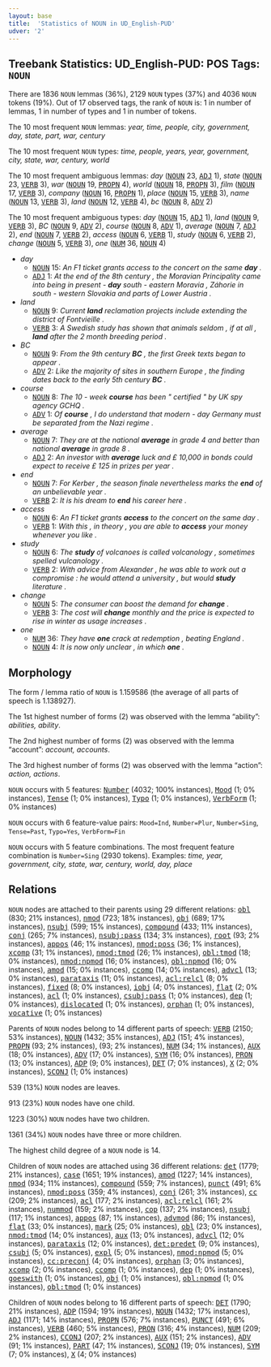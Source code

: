 ```yaml
---
layout: base
title:  'Statistics of NOUN in UD_English-PUD'
udver: '2'
---
```


## Treebank Statistics: UD_English-PUD: POS Tags: `NOUN`

There are 1836 `NOUN` lemmas (36%), 2129 `NOUN` types (37%) and 4036 `NOUN` tokens (19%).
Out of 17 observed tags, the rank of `NOUN` is: 1 in number of lemmas, 1 in number of types and 1 in number of tokens.

The 10 most frequent `NOUN` lemmas: <em>year, time, people, city, government, day, state, part, war, century</em>

The 10 most frequent `NOUN` types:  <em>time, people, years, year, government, city, state, war, century, world</em>

The 10 most frequent ambiguous lemmas: <em>day</em> (<tt><a href="en_pud-pos-NOUN.html">NOUN</a></tt> 23, <tt><a href="en_pud-pos-ADJ.html">ADJ</a></tt> 1), <em>state</em> (<tt><a href="en_pud-pos-NOUN.html">NOUN</a></tt> 23, <tt><a href="en_pud-pos-VERB.html">VERB</a></tt> 3), <em>war</em> (<tt><a href="en_pud-pos-NOUN.html">NOUN</a></tt> 19, <tt><a href="en_pud-pos-PROPN.html">PROPN</a></tt> 4), <em>world</em> (<tt><a href="en_pud-pos-NOUN.html">NOUN</a></tt> 18, <tt><a href="en_pud-pos-PROPN.html">PROPN</a></tt> 3), <em>film</em> (<tt><a href="en_pud-pos-NOUN.html">NOUN</a></tt> 17, <tt><a href="en_pud-pos-VERB.html">VERB</a></tt> 3), <em>company</em> (<tt><a href="en_pud-pos-NOUN.html">NOUN</a></tt> 16, <tt><a href="en_pud-pos-PROPN.html">PROPN</a></tt> 1), <em>place</em> (<tt><a href="en_pud-pos-NOUN.html">NOUN</a></tt> 15, <tt><a href="en_pud-pos-VERB.html">VERB</a></tt> 3), <em>name</em> (<tt><a href="en_pud-pos-NOUN.html">NOUN</a></tt> 13, <tt><a href="en_pud-pos-VERB.html">VERB</a></tt> 3), <em>land</em> (<tt><a href="en_pud-pos-NOUN.html">NOUN</a></tt> 12, <tt><a href="en_pud-pos-VERB.html">VERB</a></tt> 4), <em>bc</em> (<tt><a href="en_pud-pos-NOUN.html">NOUN</a></tt> 8, <tt><a href="en_pud-pos-ADV.html">ADV</a></tt> 2)

The 10 most frequent ambiguous types:  <em>day</em> (<tt><a href="en_pud-pos-NOUN.html">NOUN</a></tt> 15, <tt><a href="en_pud-pos-ADJ.html">ADJ</a></tt> 1), <em>land</em> (<tt><a href="en_pud-pos-NOUN.html">NOUN</a></tt> 9, <tt><a href="en_pud-pos-VERB.html">VERB</a></tt> 3), <em>BC</em> (<tt><a href="en_pud-pos-NOUN.html">NOUN</a></tt> 9, <tt><a href="en_pud-pos-ADV.html">ADV</a></tt> 2), <em>course</em> (<tt><a href="en_pud-pos-NOUN.html">NOUN</a></tt> 8, <tt><a href="en_pud-pos-ADV.html">ADV</a></tt> 1), <em>average</em> (<tt><a href="en_pud-pos-NOUN.html">NOUN</a></tt> 7, <tt><a href="en_pud-pos-ADJ.html">ADJ</a></tt> 2), <em>end</em> (<tt><a href="en_pud-pos-NOUN.html">NOUN</a></tt> 7, <tt><a href="en_pud-pos-VERB.html">VERB</a></tt> 2), <em>access</em> (<tt><a href="en_pud-pos-NOUN.html">NOUN</a></tt> 6, <tt><a href="en_pud-pos-VERB.html">VERB</a></tt> 1), <em>study</em> (<tt><a href="en_pud-pos-NOUN.html">NOUN</a></tt> 6, <tt><a href="en_pud-pos-VERB.html">VERB</a></tt> 2), <em>change</em> (<tt><a href="en_pud-pos-NOUN.html">NOUN</a></tt> 5, <tt><a href="en_pud-pos-VERB.html">VERB</a></tt> 3), <em>one</em> (<tt><a href="en_pud-pos-NUM.html">NUM</a></tt> 36, <tt><a href="en_pud-pos-NOUN.html">NOUN</a></tt> 4)


* <em>day</em>
  * <tt><a href="en_pud-pos-NOUN.html">NOUN</a></tt> 15: <em>An F1 ticket grants access to the concert on the same <b>day</b> .</em>
  * <tt><a href="en_pud-pos-ADJ.html">ADJ</a></tt> 1: <em>At the end of the 8th century , the Moravian Principality came into being in present - <b>day</b> south - eastern Moravia , Záhorie in south - western Slovakia and parts of Lower Austria .</em>
* <em>land</em>
  * <tt><a href="en_pud-pos-NOUN.html">NOUN</a></tt> 9: <em>Current <b>land</b> reclamation projects include extending the district of Fontvieille .</em>
  * <tt><a href="en_pud-pos-VERB.html">VERB</a></tt> 3: <em>A Swedish study has shown that animals seldom , if at all , <b>land</b> after the 2 month breeding period .</em>
* <em>BC</em>
  * <tt><a href="en_pud-pos-NOUN.html">NOUN</a></tt> 9: <em>From the 9th century <b>BC</b> , the first Greek texts began to appear .</em>
  * <tt><a href="en_pud-pos-ADV.html">ADV</a></tt> 2: <em>Like the majority of sites in southern Europe , the finding dates back to the early 5th century <b>BC</b> .</em>
* <em>course</em>
  * <tt><a href="en_pud-pos-NOUN.html">NOUN</a></tt> 8: <em>The 10 - week <b>course</b> has been " certified " by UK spy agency GCHQ .</em>
  * <tt><a href="en_pud-pos-ADV.html">ADV</a></tt> 1: <em>Of <b>course</b> , I do understand that modern - day Germany must be separated from the Nazi regime .</em>
* <em>average</em>
  * <tt><a href="en_pud-pos-NOUN.html">NOUN</a></tt> 7: <em>They are at the national <b>average</b> in grade 4 and better than national <b>average</b> in grade 8 .</em>
  * <tt><a href="en_pud-pos-ADJ.html">ADJ</a></tt> 2: <em>An investor with <b>average</b> luck and £ 10,000 in bonds could expect to receive £ 125 in prizes per year .</em>
* <em>end</em>
  * <tt><a href="en_pud-pos-NOUN.html">NOUN</a></tt> 7: <em>For Kerber , the season finale nevertheless marks the <b>end</b> of an unbelievable year .</em>
  * <tt><a href="en_pud-pos-VERB.html">VERB</a></tt> 2: <em>It is his dream to <b>end</b> his career here .</em>
* <em>access</em>
  * <tt><a href="en_pud-pos-NOUN.html">NOUN</a></tt> 6: <em>An F1 ticket grants <b>access</b> to the concert on the same day .</em>
  * <tt><a href="en_pud-pos-VERB.html">VERB</a></tt> 1: <em>With this , in theory , you are able to <b>access</b> your money whenever you like .</em>
* <em>study</em>
  * <tt><a href="en_pud-pos-NOUN.html">NOUN</a></tt> 6: <em>The <b>study</b> of volcanoes is called volcanology , sometimes spelled vulcanology .</em>
  * <tt><a href="en_pud-pos-VERB.html">VERB</a></tt> 2: <em>With advice from Alexander , he was able to work out a compromise : he would attend a university , but would <b>study</b> literature .</em>
* <em>change</em>
  * <tt><a href="en_pud-pos-NOUN.html">NOUN</a></tt> 5: <em>The consumer can boost the demand for <b>change</b> .</em>
  * <tt><a href="en_pud-pos-VERB.html">VERB</a></tt> 3: <em>The cost will <b>change</b> monthly and the price is expected to rise in winter as usage increases .</em>
* <em>one</em>
  * <tt><a href="en_pud-pos-NUM.html">NUM</a></tt> 36: <em>They have <b>one</b> crack at redemption , beating England .</em>
  * <tt><a href="en_pud-pos-NOUN.html">NOUN</a></tt> 4: <em>It is now only unclear , in which <b>one</b> .</em>

## Morphology

The form / lemma ratio of `NOUN` is 1.159586 (the average of all parts of speech is 1.138927).

The 1st highest number of forms (2) was observed with the lemma “ability”: <em>abilities, ability</em>.

The 2nd highest number of forms (2) was observed with the lemma “account”: <em>account, accounts</em>.

The 3rd highest number of forms (2) was observed with the lemma “action”: <em>action, actions</em>.

`NOUN` occurs with 5 features: <tt><a href="en_pud-feat-Number.html">Number</a></tt> (4032; 100% instances), <tt><a href="en_pud-feat-Mood.html">Mood</a></tt> (1; 0% instances), <tt><a href="en_pud-feat-Tense.html">Tense</a></tt> (1; 0% instances), <tt><a href="en_pud-feat-Typo.html">Typo</a></tt> (1; 0% instances), <tt><a href="en_pud-feat-VerbForm.html">VerbForm</a></tt> (1; 0% instances)

`NOUN` occurs with 6 feature-value pairs: `Mood=Ind`, `Number=Plur`, `Number=Sing`, `Tense=Past`, `Typo=Yes`, `VerbForm=Fin`

`NOUN` occurs with 5 feature combinations.
The most frequent feature combination is `Number=Sing` (2930 tokens).
Examples: <em>time, year, government, city, state, war, century, world, day, place</em>


## Relations

`NOUN` nodes are attached to their parents using 29 different relations: <tt><a href="en_pud-dep-obl.html">obl</a></tt> (830; 21% instances), <tt><a href="en_pud-dep-nmod.html">nmod</a></tt> (723; 18% instances), <tt><a href="en_pud-dep-obj.html">obj</a></tt> (689; 17% instances), <tt><a href="en_pud-dep-nsubj.html">nsubj</a></tt> (599; 15% instances), <tt><a href="en_pud-dep-compound.html">compound</a></tt> (433; 11% instances), <tt><a href="en_pud-dep-conj.html">conj</a></tt> (265; 7% instances), <tt><a href="en_pud-dep-nsubj-pass.html">nsubj:pass</a></tt> (134; 3% instances), <tt><a href="en_pud-dep-root.html">root</a></tt> (93; 2% instances), <tt><a href="en_pud-dep-appos.html">appos</a></tt> (46; 1% instances), <tt><a href="en_pud-dep-nmod-poss.html">nmod:poss</a></tt> (36; 1% instances), <tt><a href="en_pud-dep-xcomp.html">xcomp</a></tt> (31; 1% instances), <tt><a href="en_pud-dep-nmod-tmod.html">nmod:tmod</a></tt> (26; 1% instances), <tt><a href="en_pud-dep-obl-tmod.html">obl:tmod</a></tt> (18; 0% instances), <tt><a href="en_pud-dep-nmod-npmod.html">nmod:npmod</a></tt> (16; 0% instances), <tt><a href="en_pud-dep-obl-npmod.html">obl:npmod</a></tt> (16; 0% instances), <tt><a href="en_pud-dep-amod.html">amod</a></tt> (15; 0% instances), <tt><a href="en_pud-dep-ccomp.html">ccomp</a></tt> (14; 0% instances), <tt><a href="en_pud-dep-advcl.html">advcl</a></tt> (13; 0% instances), <tt><a href="en_pud-dep-parataxis.html">parataxis</a></tt> (11; 0% instances), <tt><a href="en_pud-dep-acl-relcl.html">acl:relcl</a></tt> (8; 0% instances), <tt><a href="en_pud-dep-fixed.html">fixed</a></tt> (8; 0% instances), <tt><a href="en_pud-dep-iobj.html">iobj</a></tt> (4; 0% instances), <tt><a href="en_pud-dep-flat.html">flat</a></tt> (2; 0% instances), <tt><a href="en_pud-dep-acl.html">acl</a></tt> (1; 0% instances), <tt><a href="en_pud-dep-csubj-pass.html">csubj:pass</a></tt> (1; 0% instances), <tt><a href="en_pud-dep-dep.html">dep</a></tt> (1; 0% instances), <tt><a href="en_pud-dep-dislocated.html">dislocated</a></tt> (1; 0% instances), <tt><a href="en_pud-dep-orphan.html">orphan</a></tt> (1; 0% instances), <tt><a href="en_pud-dep-vocative.html">vocative</a></tt> (1; 0% instances)

Parents of `NOUN` nodes belong to 14 different parts of speech: <tt><a href="en_pud-pos-VERB.html">VERB</a></tt> (2150; 53% instances), <tt><a href="en_pud-pos-NOUN.html">NOUN</a></tt> (1432; 35% instances), <tt><a href="en_pud-pos-ADJ.html">ADJ</a></tt> (151; 4% instances), <tt><a href="en_pud-pos-PROPN.html">PROPN</a></tt> (93; 2% instances),  (93; 2% instances), <tt><a href="en_pud-pos-NUM.html">NUM</a></tt> (34; 1% instances), <tt><a href="en_pud-pos-AUX.html">AUX</a></tt> (18; 0% instances), <tt><a href="en_pud-pos-ADV.html">ADV</a></tt> (17; 0% instances), <tt><a href="en_pud-pos-SYM.html">SYM</a></tt> (16; 0% instances), <tt><a href="en_pud-pos-PRON.html">PRON</a></tt> (13; 0% instances), <tt><a href="en_pud-pos-ADP.html">ADP</a></tt> (9; 0% instances), <tt><a href="en_pud-pos-DET.html">DET</a></tt> (7; 0% instances), <tt><a href="en_pud-pos-X.html">X</a></tt> (2; 0% instances), <tt><a href="en_pud-pos-SCONJ.html">SCONJ</a></tt> (1; 0% instances)

539 (13%) `NOUN` nodes are leaves.

913 (23%) `NOUN` nodes have one child.

1223 (30%) `NOUN` nodes have two children.

1361 (34%) `NOUN` nodes have three or more children.

The highest child degree of a `NOUN` node is 14.

Children of `NOUN` nodes are attached using 36 different relations: <tt><a href="en_pud-dep-det.html">det</a></tt> (1779; 21% instances), <tt><a href="en_pud-dep-case.html">case</a></tt> (1651; 19% instances), <tt><a href="en_pud-dep-amod.html">amod</a></tt> (1227; 14% instances), <tt><a href="en_pud-dep-nmod.html">nmod</a></tt> (934; 11% instances), <tt><a href="en_pud-dep-compound.html">compound</a></tt> (559; 7% instances), <tt><a href="en_pud-dep-punct.html">punct</a></tt> (491; 6% instances), <tt><a href="en_pud-dep-nmod-poss.html">nmod:poss</a></tt> (359; 4% instances), <tt><a href="en_pud-dep-conj.html">conj</a></tt> (261; 3% instances), <tt><a href="en_pud-dep-cc.html">cc</a></tt> (209; 2% instances), <tt><a href="en_pud-dep-acl.html">acl</a></tt> (177; 2% instances), <tt><a href="en_pud-dep-acl-relcl.html">acl:relcl</a></tt> (161; 2% instances), <tt><a href="en_pud-dep-nummod.html">nummod</a></tt> (159; 2% instances), <tt><a href="en_pud-dep-cop.html">cop</a></tt> (137; 2% instances), <tt><a href="en_pud-dep-nsubj.html">nsubj</a></tt> (117; 1% instances), <tt><a href="en_pud-dep-appos.html">appos</a></tt> (87; 1% instances), <tt><a href="en_pud-dep-advmod.html">advmod</a></tt> (86; 1% instances), <tt><a href="en_pud-dep-flat.html">flat</a></tt> (33; 0% instances), <tt><a href="en_pud-dep-mark.html">mark</a></tt> (25; 0% instances), <tt><a href="en_pud-dep-obl.html">obl</a></tt> (23; 0% instances), <tt><a href="en_pud-dep-nmod-tmod.html">nmod:tmod</a></tt> (14; 0% instances), <tt><a href="en_pud-dep-aux.html">aux</a></tt> (13; 0% instances), <tt><a href="en_pud-dep-advcl.html">advcl</a></tt> (12; 0% instances), <tt><a href="en_pud-dep-parataxis.html">parataxis</a></tt> (12; 0% instances), <tt><a href="en_pud-dep-det-predet.html">det:predet</a></tt> (9; 0% instances), <tt><a href="en_pud-dep-csubj.html">csubj</a></tt> (5; 0% instances), <tt><a href="en_pud-dep-expl.html">expl</a></tt> (5; 0% instances), <tt><a href="en_pud-dep-nmod-npmod.html">nmod:npmod</a></tt> (5; 0% instances), <tt><a href="en_pud-dep-cc-preconj.html">cc:preconj</a></tt> (4; 0% instances), <tt><a href="en_pud-dep-orphan.html">orphan</a></tt> (3; 0% instances), <tt><a href="en_pud-dep-xcomp.html">xcomp</a></tt> (2; 0% instances), <tt><a href="en_pud-dep-ccomp.html">ccomp</a></tt> (1; 0% instances), <tt><a href="en_pud-dep-dep.html">dep</a></tt> (1; 0% instances), <tt><a href="en_pud-dep-goeswith.html">goeswith</a></tt> (1; 0% instances), <tt><a href="en_pud-dep-obj.html">obj</a></tt> (1; 0% instances), <tt><a href="en_pud-dep-obl-npmod.html">obl:npmod</a></tt> (1; 0% instances), <tt><a href="en_pud-dep-obl-tmod.html">obl:tmod</a></tt> (1; 0% instances)

Children of `NOUN` nodes belong to 16 different parts of speech: <tt><a href="en_pud-pos-DET.html">DET</a></tt> (1790; 21% instances), <tt><a href="en_pud-pos-ADP.html">ADP</a></tt> (1594; 19% instances), <tt><a href="en_pud-pos-NOUN.html">NOUN</a></tt> (1432; 17% instances), <tt><a href="en_pud-pos-ADJ.html">ADJ</a></tt> (1171; 14% instances), <tt><a href="en_pud-pos-PROPN.html">PROPN</a></tt> (576; 7% instances), <tt><a href="en_pud-pos-PUNCT.html">PUNCT</a></tt> (491; 6% instances), <tt><a href="en_pud-pos-VERB.html">VERB</a></tt> (460; 5% instances), <tt><a href="en_pud-pos-PRON.html">PRON</a></tt> (316; 4% instances), <tt><a href="en_pud-pos-NUM.html">NUM</a></tt> (209; 2% instances), <tt><a href="en_pud-pos-CCONJ.html">CCONJ</a></tt> (207; 2% instances), <tt><a href="en_pud-pos-AUX.html">AUX</a></tt> (151; 2% instances), <tt><a href="en_pud-pos-ADV.html">ADV</a></tt> (91; 1% instances), <tt><a href="en_pud-pos-PART.html">PART</a></tt> (47; 1% instances), <tt><a href="en_pud-pos-SCONJ.html">SCONJ</a></tt> (19; 0% instances), <tt><a href="en_pud-pos-SYM.html">SYM</a></tt> (7; 0% instances), <tt><a href="en_pud-pos-X.html">X</a></tt> (4; 0% instances)

